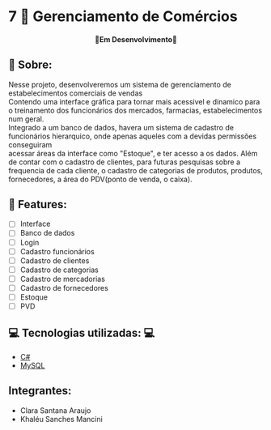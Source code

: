 # 7 :open_file_folder: Gerenciamento de Comércios
<h4 align="center">🚧Em Desenvolvimento🚧</h4>

## :scroll: Sobre: 
Nesse projeto, desenvolveremos um sistema de gerenciamento de estabelecimentos comerciais de vendas <br/>
Contendo uma interface gráfica para tornar mais acessivel e dinamico para o treinamento dos funcionários dos mercados, farmacias, estabelecimentos num geral.<br/>
Integrado a um banco de dados, havera um sistema de cadastro de funcionários hierarquico, onde apenas aqueles com a devidas permissões conseguiram <br>
acessar áreas da interface como "Estoque", e ter acesso a os dados. Além de contar com o cadastro de clientes, para futuras pesquisas sobre a <br>
frequencia de cada cliente, o cadastro de categorias de produtos, produtos, fornecedores, a área do PDV(ponto de venda, o caixa).<br>

## :newspaper: Features: 
- [ ] Interface 
- [ ] Banco de dados
- [ ] Login
- [ ] Cadastro funcionários
- [ ] Cadastro de clientes
- [ ] Cadastro de categorias
- [ ] Cadastro de mercadorias
- [ ] Cadastro de fornecedores
- [ ] Estoque
- [ ] PVD 

## :computer: Tecnologias utilizadas: :computer:
- [C#](https://learn.microsoft.com/pt-br/dotnet/csharp/)
- [MySQL](https://dev.mysql.com/doc/)

## Integrantes:
- Clara Santana Araujo
- Khaléu Sanches Mancini
